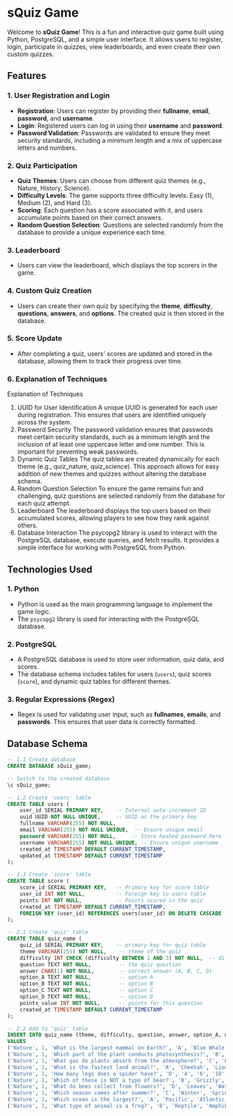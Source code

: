 # sQuiz Game

Welcome to **sQuiz Game**! This is a fun and interactive quiz game built using Python, PostgreSQL, and a simple user interface. It allows users to register, login, participate in quizzes, view leaderboards, and even create their own custom quizzes.

## Features

### 1. **User Registration and Login**
- **Registration**: Users can register by providing their **fullname**, **email**, **password**, and **username**.
- **Login**: Registered users can log in using their **username** and **password**.
- **Password Validation**: Passwords are validated to ensure they meet security standards, including a minimum length and a mix of uppercase letters and numbers.

### 2. **Quiz Participation**
- **Quiz Themes**: Users can choose from different quiz themes (e.g., Nature, History, Science).
- **Difficulty Levels**: The game supports three difficulty levels: Easy (1), Medium (2), and Hard (3).
- **Scoring**: Each question has a score associated with it, and users accumulate points based on their correct answers.
- **Random Question Selection**: Questions are selected randomly from the database to provide a unique experience each time.

### 3. **Leaderboard**
- Users can view the leaderboard, which displays the top scorers in the game.

### 4. **Custom Quiz Creation**
- Users can create their own quiz by specifying the **theme**, **difficulty**, **questions**, **answers**, and **options**. The created quiz is then stored in the database.

### 5. **Score Update**
- After completing a quiz, users' scores are updated and stored in the database, allowing them to track their progress over time.

### 6. **Explanation of Techniques**
Explanation of Techniques
1. UUID for User Identification
A unique UUID is generated for each user during registration. This ensures that users are identified uniquely across the system.
2. Password Security
The password validation ensures that passwords meet certain security standards, such as a minimum length and the inclusion of at least one uppercase letter and one number. This is important for preventing weak passwords.
3. Dynamic Quiz Tables
The quiz tables are created dynamically for each theme (e.g., quiz_nature, quiz_science). This approach allows for easy addition of new themes and quizzes without altering the database schema.
4. Random Question Selection
To ensure the game remains fun and challenging, quiz questions are selected randomly from the database for each quiz attempt.
5. Leaderboard
The leaderboard displays the top users based on their accumulated scores, allowing players to see how they rank against others.
6. Database Interaction
The psycopg2 library is used to interact with the PostgreSQL database, execute queries, and fetch results. It provides a simple interface for working with PostgreSQL from Python.

## Technologies Used

### 1. **Python**
- Python is used as the main programming language to implement the game logic.
- The `psycopg2` library is used for interacting with the PostgreSQL database.

### 2. **PostgreSQL**
- A PostgreSQL database is used to store user information, quiz data, and scores.
- The database schema includes tables for users (`users`), quiz scores (`score`), and dynamic quiz tables for different themes.

### 3. **Regular Expressions (Regex)**
- Regex is used for validating user input, such as **fullnames**, **emails**, and **passwords**. This ensures that user data is correctly formatted.

## Database Schema

```sql
-- 1.1 Create database
CREATE DATABASE sQuiz_game;

-- Switch to the created database
\c sQuiz_game;

-- 1.2 Create 'users' table
CREATE TABLE users (
    user_id SERIAL PRIMARY KEY,    -- Internal auto-increment ID
    uuid UUID NOT NULL UNIQUE,     -- UUID as the primary key
    fullname VARCHAR(255) NOT NULL,
    email VARCHAR(255) NOT NULL UNIQUE,  -- Ensure unique email
    password VARCHAR(255) NOT NULL,     -- Store hashed password here
    username VARCHAR(255) NOT NULL UNIQUE, -- Ensure unique username
    created_at TIMESTAMP DEFAULT CURRENT_TIMESTAMP,
    updated_at TIMESTAMP DEFAULT CURRENT_TIMESTAMP
);

-- 1.3 Create 'score' table
CREATE TABLE score (
    score_id SERIAL PRIMARY KEY,   -- Primary key for score table
    user_id INT NOT NULL,          -- Foreign key to users table
    points INT NOT NULL,           -- Points scored in the quiz
    created_at TIMESTAMP DEFAULT CURRENT_TIMESTAMP,
    FOREIGN KEY (user_id) REFERENCES users(user_id) ON DELETE CASCADE
);

-- 2.1 Create 'quiz' table
CREATE TABLE quiz_name (
    quiz_id SERIAL PRIMARY KEY,    -- primary key for quiz table
    theme VARCHAR(255) NOT NULL,    -- theme of the quiz
    difficulty INT CHECK (difficulty BETWEEN 1 AND 3) NOT NULL,  -- difficulty level (1-3)
    question TEXT NOT NULL,         -- the quiz question
    answer CHAR(1) NOT NULL,        -- correct answer (A, B, C, D)
    option_A TEXT NOT NULL,         -- option A
    option_B TEXT NOT NULL,         -- option B
    option_C TEXT NOT NULL,         -- option C
    option_D TEXT NOT NULL,         -- option D
    points_value INT NOT NULL,      -- points for this question
    created_at TIMESTAMP DEFAULT CURRENT_TIMESTAMP
);

-- 2.2 Add to 'quiz' table
INSERT INTO quiz_name (theme, difficulty, question, answer, option_A, option_B, option_C, option_D, points_value)
VALUES
('Nature', 1, 'What is the largest mammal on Earth?', 'A', 'Blue Whale', 'Elephant', 'Giraffe', 'Shark', 10),
('Nature', 1, 'Which part of the plant conducts photosynthesis?', 'B', 'Roots', 'Leaves', 'Stem', 'Flowers', 10),
('Nature', 1, 'What gas do plants absorb from the atmosphere?', 'C', 'Oxygen', 'Nitrogen', 'Carbon Dioxide', 'Hydrogen', 10),
('Nature', 1, 'What is the fastest land animal?', 'A', 'Cheetah', 'Lion', 'Horse', 'Kangaroo', 10),
('Nature', 1, 'How many legs does a spider have?', 'D', '4', '6', '10', '8', 10),
('Nature', 1, 'Which of these is NOT a type of bear?', 'B', 'Grizzly', 'Panda', 'Polar', 'Tiger', 10),
('Nature', 1, 'What do bees collect from flowers?', 'D', 'Leaves', 'Water', 'Seeds', 'Nectar', 10),
('Nature', 1, 'Which season comes after summer?', 'C', 'Winter', 'Spring', 'Autumn', 'Monsoon', 10),
('Nature', 1, 'Which ocean is the largest?', 'A', 'Pacific', 'Atlantic', 'Indian', 'Arctic', 10),
('Nature', 1, 'What type of animal is a frog?', 'B', 'Reptile', 'Amphibian', 'Mammal', 'Fish', 10);
